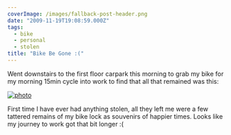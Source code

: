 ```yaml
---
coverImage: /images/fallback-post-header.png
date: "2009-11-19T19:08:59.000Z"
tags:
  - bike
  - personal
  - stolen
title: "Bike Be Gone :("
---
```


Went downstairs to the first floor carpark this morning to grab my bike for my morning 15min cycle into work to find that all that remained was this:

<!-- more -->

[![photo](../wp-content/uploads/2009/11/photo.jpg "photo")](../wp-content/uploads/2009/11/photo.jpg)

First time I have ever had anything stolen, all they left me were a few tattered remains of my bike lock as souvenirs of happier times. Looks like my journey to work got that bit longer :(
